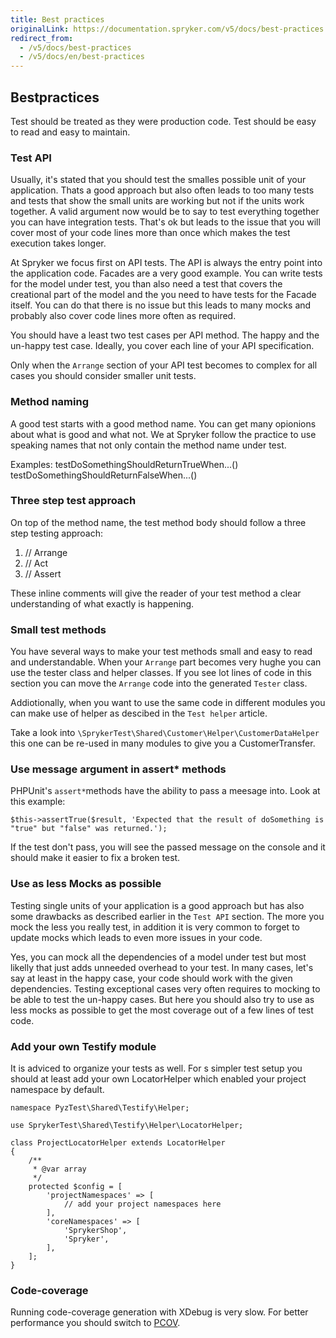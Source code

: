 ```yaml
---
title: Best practices
originalLink: https://documentation.spryker.com/v5/docs/best-practices
redirect_from:
  - /v5/docs/best-practices
  - /v5/docs/en/best-practices
---
```


## Bestpractices
Test should be treated as they were production code. Test should be easy to read and easy to maintain.

### Test API

Usually, it's stated that you should test the smalles possible unit of your application. Thats a good approach but also often leads to too many tests and tests that show the small units are working but not if the units work together. A valid argument now would be to say to test everything together you can have integration tests. That's ok but leads to the issue that you will cover most of your code lines more than once which makes the test execution takes longer.

At Spryker we focus first on API tests. The API is always the entry point into the application code. Facades are a very good example. You can write tests for the model under test, you than also need a test that covers the creational part of the model and the you need to have tests for the Facade itself. You can do that there is no issue but this leads to many mocks and probably also cover code lines more often as required.

You should have a least two test cases per API method. The happy and the un-happy test case. Ideally, you cover each line of your API specification.

Only when the `Arrange` section of your API test becomes to complex for all cases you should consider smaller unit tests.

### Method naming
A good test starts with a good method name. You can get many opionions about what is good and what not. We at Spryker follow the practice to use speaking names that not only contain the method name under test. 

Examples:
testDoSomethingShouldReturnTrueWhen...()
testDoSomethingShouldReturnFalseWhen...()

### Three step test approach
On top of the method name, the test method body should follow a three step testing approach:

1. // Arrange
2. // Act
3. // Assert

These inline comments will give the reader of your test method a clear understanding of what exactly is happening.

### Small test methods
You have several ways to make your test methods small and easy to read and understandable. When your `Arrange` part becomes very hughe you can use the tester class and helper classes. If you see lot lines of code in this section you can move the `Arrange` code into the generated `Tester` class.

Addiotionally, when you want to use the same code in different modules you can make use of helper as descibed in the `Test helper` article.

Take a look into `\SprykerTest\Shared\Customer\Helper\CustomerDataHelper` this one can be re-used in many modules to give you a CustomerTransfer.

### Use message argument in assert* methods
PHPUnit's `assert*`methods have the ability to pass a meesage into. Look at this example:
```
$this->assertTrue($result, 'Expected that the result of doSomething is "true" but "false" was returned.');
```
If the test don't pass, you will see the passed message on the console and it should make it easier to fix a broken test.

### Use as less Mocks as possible
Testing single units of your application is a good approach but has also some drawbacks as described earlier in the `Test API` section. The more you mock the less you really test, in addition it is very common to forget to update mocks which leads to even more issues in your code. 

Yes, you can mock all the dependencies of a model under test but most likelly that just adds unneeded overhead to your test. In many cases, let's say at least in the happy case, your code should work with the given dependencies. Testing exceptional cases very often requires to mocking to be able to test the un-happy cases. But here you should also try to use as less mocks as possible to get the most coverage out of a few lines of test code.

### Add your own Testify module
It is adviced to organize your tests as well. For s simpler test setup you should at least add your own LocatorHelper which enabled your project namespace by default.

```
namespace PyzTest\Shared\Testify\Helper;

use SprykerTest\Shared\Testify\Helper\LocatorHelper;

class ProjectLocatorHelper extends LocatorHelper
{
    /**
     * @var array
     */
    protected $config = [
        'projectNamespaces' => [
            // add your project namespaces here
        ],
        'coreNamespaces' => [
            'SprykerShop',
            'Spryker',
        ],
    ];
}
```

### Code-coverage
Running code-coverage generation with XDebug is very slow. For better performance you should switch to [PCOV](https://github.com/krakjoe/pcov/blob/develop/INSTALL.md).
